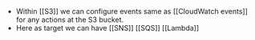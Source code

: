 - Within [[S3]] we can configure events same as [[CloudWatch events]] for any actions at the S3 bucket.
- Here as target we can have [[SNS]] [[SQS]] [[Lambda]]